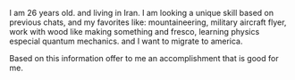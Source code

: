 I am 26 years old. and living in Iran. I am looking a unique skill based on previous chats, and my favorites like: mountaineering, military aircraft flyer, work with wood like making something and fresco, learning physics especial quantum mechanics. and I want to migrate to america. 

Based on this information offer to me an accomplishment that is good for me.